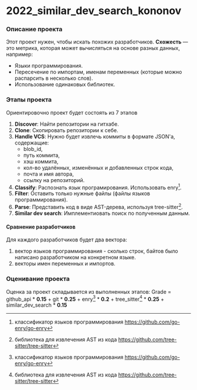# 2022_similar_dev_search_kononov

### Описание проекта
Этот проект нужен, чтобы искать похожих разработчиков. **Схожесть** — это метрика, которая может вычисляться на основе разных данных, например:
* Языки программирования.
* Пересечение по импортам, именам переменных (которые можно распарсить в несколько слов).
* Использование одинаковых библиотек.

### Этапы проекта
Ориентировочно проект будет состоять из 7 этапов
1) **Discover**: Найти репозитории на гитхабе.
2) **Clone**: Скопировать репозитории к себе.
3) **Handle VCS**: Нужно будет извлечь коммиты в формате JSON'а, содержащие:
   * blob_id,
   * путь коммита,
   * хэш коммита,
   * кол-во удалённых, изменённых и добавленных строк кода,
   * почта и имя автора,
   * ссылку на репозиторий.
4) **Classify**: Распознать язык програмирования. Использовать enry[^1].
5) **Filter**: Оставить только нужные файлы (файлы языков программирования).
6) **Parse**: Представить код в виде AST-дерева, используя tree-sitter[^2].
7) **Similar dev search**: Имплементиовать поиск по полученным данным.

#### Сравнение разработчиков
Для каждого разработчиков будет два вектора:
1) вектор языков программирования - сколько строк, байтов было написано разработчиком на конкретном языке.
2) векторы имен переменных и импортов.

### Оценивание проекта
Оценка за проект складывается из выполненных этапов: Grade = github_api * **0.15** + git * **0.25** + enry[^1] * **0.2** + tree_sitter[^2] * **0.25** + similar_dev_search * **0.15**
 
 [^1]: классификатор языков программирования https://github.com/go-enry/go-enry
 [^2]: библиотека для извлечения AST из кода https://github.com/tree-sitter/tree-sitter
